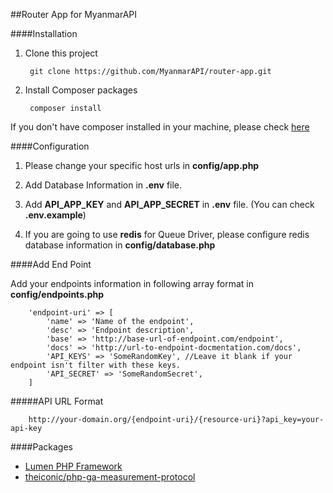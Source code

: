 ##Router App for MyanmarAPI

####Installation
1. Clone this project

		git clone https://github.com/MyanmarAPI/router-app.git
        
2. Install Composer packages

		composer install
        
If you don't have composer installed in your machine, please check [here](https://getcomposer.org/doc/00-intro.md#installation-linux-unix-osx)

####Configuration
1. Please change your specific host urls in **config/app.php**

2. Add Database Information in **.env** file.

3. Add **API_APP_KEY** and **API_APP_SECRET** in **.env** file. (You can check **.env.example**)  

4. If you are going to use **redis** for Queue Driver, please configure redis database information in **config/database.php**

####Add End Point

Add your endpoints information in following array format in **config/endpoints.php**

        'endpoint-uri' => [
            'name' => 'Name of the endpoint',
            'desc' => 'Endpoint description',
            'base' => 'http://base-url-of-endpoint.com/endpoint',
            'docs' => 'http://url-to-endpoint-docmentation.com/docs',
            'API_KEYS' => 'SomeRandomKey', //Leave it blank if your endpoint isn't filter with these keys.
            'API_SECRET' => 'SomeRandomSecret',
		]

#####API URL Format

		http://your-domain.org/{endpoint-uri}/{resource-uri}?api_key=your-api-key

####Packages 
* [Lumen PHP Framework](http://lumen.laravel.com)
* [theiconic/php-ga-measurement-protocol](https://github.com/theiconic/php-ga-measurement-protocol)